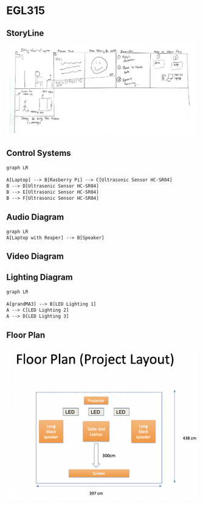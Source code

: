 # EGL315
## StoryLine
![Alt text](images/Story.jpg)


## Control Systems 
```mermaid
graph LR

A[Laptop] --> B[Rasberry Pi] --> C[Ultrasonic Sensor HC-SR04] 
B --> D[Ultrasonic Sensor HC-SR04]
B --> E[Ultrasonic Sensor HC-SR04]
B --> F[Ultrasonic Sensor HC-SR04]
```
## Audio Diagram
```mermaid
graph LR
A[Laptop with Reaper] --> B[Speaker]
```
## Video Diagram


## Lighting Diagram
```mermaid
graph LR

A[grandMA3] --> B[LED Lighting 1]
A --> C[LED Lighting 2]
A --> D[LED Lighting 3]
```
## Floor Plan
![Alt text](images/floorplan.png)
